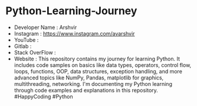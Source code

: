 # Python-Learning-Journey
- Developer Name : Arshvir
- Instagram : https://www.instagram.com/avarshvir
- YouTube :
- Gitlab :
- Stack OverFlow : 
- Website :
This repository contains my journey for learning Python. It includes code samples on basics like data types, operators, control flow, loops, functions, OOP, data structures, exception handling, and more advanced topics like NumPy, Pandas, matplotlib for graphics, multithreading, networking. I'm documenting my Python learning through code examples and explanations in this repository.
#HappyCoding #Python
